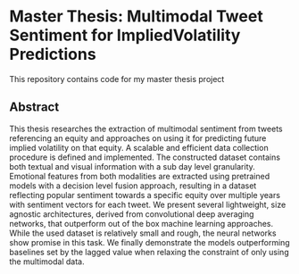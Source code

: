 # Master Thesis: Multimodal Tweet Sentiment for ImpliedVolatility Predictions

This repository contains code for my master thesis project

## Abstract
This thesis researches the extraction of multimodal sentiment from tweets referencing
an equity and approaches on using it for predicting future implied volatility on that
equity. A scalable and efficient data collection procedure is defined and implemented.
The constructed dataset contains both textual and visual information with a sub day
level granularity. Emotional features from both modalities are extracted using pretrained models with a decision level fusion approach, resulting in a dataset reflecting
popular sentiment towards a specific equity over multiple years with sentiment
vectors for each tweet. We present several lightweight, size agnostic architectures,
derived from convolutional deep averaging networks, that outperform out of the box
machine learning approaches. While the used dataset is relatively small and rough,
the neural networks show promise in this task. We finally demonstrate the models
outperforming baselines set by the lagged value when relaxing the constraint of only
using the multimodal data.
